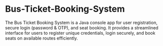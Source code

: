 # Bus-Ticket-Booking-System
The Bus Ticket Booking System is a Java console app for user registration, secure login (password &amp; OTP), and seat booking. It provides a streamlined interface for users to register unique credentials, login securely, and book seats on available routes efficiently.
